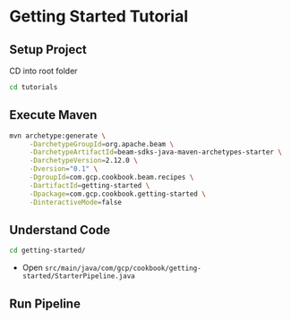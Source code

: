 # Getting Started Tutorial

## Setup Project
CD into root folder
```bash
cd tutorials
```

## Execute Maven
```bash
mvn archetype:generate \
     -DarchetypeGroupId=org.apache.beam \
     -DarchetypeArtifactId=beam-sdks-java-maven-archetypes-starter \
     -DarchetypeVersion=2.12.0 \
     -Dversion="0.1" \
     -DgroupId=com.gcp.cookbook.beam.recipes \
     -DartifactId=getting-started \
     -Dpackage=com.gcp.cookbook.getting-started \
     -DinteractiveMode=false
```

## Understand Code
```bash
cd getting-started/
```
- Open ```src/main/java/com/gcp/cookbook/getting-started/StarterPipeline.java```

<walkthrough-editor-spotlight 
spotlightId="navigator" 
filePath="src/main/java/com/gcp/cookbook/getting-started/StarterPipeline.java"
text="Open StarterPipeline.java">
</walkthrough-editor-spotlight>

## Run Pipeline

